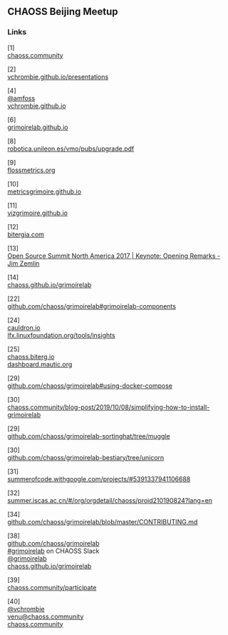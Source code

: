 ## CHAOSS Beijing Meetup

### Links

[1]  
[chaoss.community](https://chaoss.community/)

[2]  
[vchrombie.github.io/presentations](https://vchrombie.github.io/presentations/)

[4]  
[@amfoss](https://amfoss.in/)  
[vchrombie.github.io](https://vchrombie.github.io/)

[6]  
[grimoirelab.github.io](https://grimoirelab.github.io//)

[8]  
[robotica.unileon.es/vmo/pubs/upgrade.pdf](https://robotica.unileon.es/vmo/pubs/upgrade.pdf)

[9]  
[flossmetrics.org](http://www.flossmetrics.org/)

[10]  
[metricsgrimoire.github.io](https://metricsgrimoire.github.io/)

[11]  
[vizgrimoire.github.io](https://vizgrimoire.github.io/)

[12]  
[bitergia.com](https://bitergia.com/)

[13]  
[Open Source Summit North America 2017 | Keynote: Opening Remarks - Jim Zemlin](https://youtu.be/4x1r3Osu1Kg)

[14]  
[chaoss.github.io/grimoirelab](https://chaoss.github.io/grimoirelab/)

[22]  
[github.com/chaoss/grimoirelab#grimoirelab-components](https://github.com/chaoss/grimoirelab#grimoirelab-components)


[24]  
[cauldron.io](https://cauldron.io/)  
[lfx.linuxfoundation.org/tools/insights](https://lfx.linuxfoundation.org/tools/insights)

[25]  
[chaoss.biterg.io](https://chaoss.biterg.io/)  
[dashboard.mautic.org](https://dashboard.mautic.org/)

[29]  
[github.com/chaoss/grimoirelab#using-docker-compose](https://github.com/chaoss/grimoirelab#using-docker-compose)

[30]  
[chaoss.community/blog-post/2019/10/08/simplifying-how-to-install-grimoirelab](https://chaoss.community/blog-post/2019/10/08/simplifying-how-to-install-grimoirelab/)

[29]  
[github.com/chaoss/grimoirelab-sortinghat/tree/muggle](https://github.com/chaoss/grimoirelab-sortinghat/tree/muggle)

[30]  
[github.com/chaoss/grimoirelab-bestiary/tree/unicorn](https://github.com/chaoss/grimoirelab-bestiary/tree/unicorn)

[31]  
[summerofcode.withgoogle.com/projects/#5391337941106688](https://summerofcode.withgoogle.com/projects/#5391337941106688)

[32]  
[summer.iscas.ac.cn/#/org/orgdetail/chaoss/proid210190824?lang=en](https://summer.iscas.ac.cn/#/org/orgdetail/chaoss/proid210190824?lang=en)

[34]  
[github.com/chaoss/grimoirelab/blob/master/CONTRIBUTING.md](https://github.com/chaoss/grimoirelab/blob/master/CONTRIBUTING.md)

[38]  
[github.com/chaoss/grimoirelab](https://github.com/chaoss/grimoirelab)  
[#grimoirelab](https://chaoss-workspace.slack.com/archives/C022NPTPC8Z) on CHAOSS Slack  
[@grimoirelab](https://twitter.com/grimoirelab)  
[chaoss.github.io/grimoirelab](https://chaoss.github.io/grimoirelab/)

[39]  
[chaoss.community/participate](https://chaoss.community/participate/)

[40]  
[@vchrombie](https://twitter.com/vchrombie)  
[venu@chaoss.community](mailto:venu@chaoss.community)  
[chaoss.community](https://chaoss.community/)
